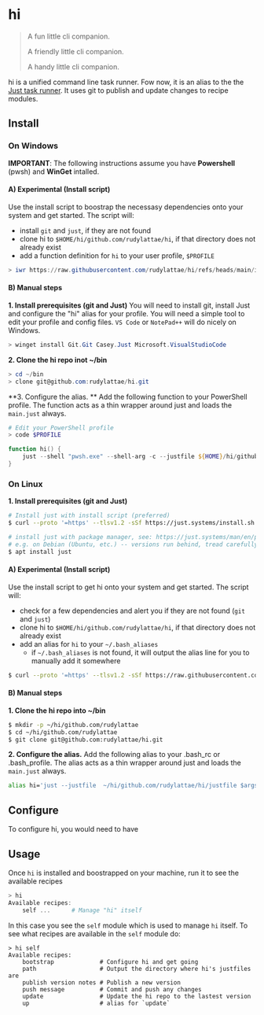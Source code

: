# hi
> A fun little cli companion.
>
> A friendly little cli companion.
> 
> A handy little cli companion.

hi is a unified command line task runner. Fow now, it is an alias to the the [Just task runner](https://just.systems). It uses git to publish and update changes to recipe modules. 

## Install
### On Windows

**IMPORTANT**: The following instructions assume you have **Powershell** (pwsh) and **WinGet** intalled.

#### A) Experimental (Install script)
Use the install script to boostrap the necessasy dependencies onto your system and get started. The script will:
- install `git` and `just`, if they are not found
- clone hi to `$HOME/hi/github.com/rudylattae/hi`, if that directory does not already exist
- add a function definition for `hi` to your user profile, `$PROFILE`
```powershell
> iwr https://raw.githubusercontent.com/rudylattae/hi/refs/heads/main/install.ps1 -useb | iex
```

#### B) Manual steps
**1. Install prerequisites (git and Just)**
You will need to install git, install Just and configure the "hi" alias for your profile. You will need a simple tool to edit your profile and config files.  `VS Code`  or `NotePad++` will do nicely on Windows.
```powershell
> winget install Git.Git Casey.Just Microsoft.VisualStudioCode
```

**2. Clone the hi repo inot ~/bin**
```powershell
> cd ~/bin
> clone git@github.com:rudylattae/hi.git
```

**3. Configure the alias. **
Add the following function to your PowerShell profile. The function acts as a thin wrapper around just and loads the `main.just` always.

```powershell
# Edit your PowerShell profile
> code $PROFILE
```

```powershell
function hi() {
    just --shell "pwsh.exe" --shell-arg -c --justfile ${HOME}/hi/github.com/rudylattae/hi/justfile $args
}
```

### On Linux
**1. Install prerequisites (git and Just)**
```bash
# Install just with install script (preferred)
$ curl --proto '=https' --tlsv1.2 -sSf https://just.systems/install.sh | bash -s

# install just with package manager, see: https://just.systems/man/en/packages.html
# e.g. on Debian (Ubuntu, etc.) -- versions run behind, tread carefully.
$ apt install just
```

#### A) Experimental (Install script)

Use the install script to get hi onto your system and get started. The script will:
- check for a few dependencies and alert you if they are not found (`git` and `just`)
- clone hi to `$HOME/hi/github.com/rudylattae/hi`, if that directory does not already exist
- add an alias for `hi` to your `~/.bash_aliases`
    - if `~/.bash_aliases` is not found, it will output the alias line for you to manually add it somewhere
```bash
$ curl --proto '=https' --tlsv1.2 -sSf https://raw.githubusercontent.com/rudylattae/hi/refs/heads/main/install.sh | bash -s
```

#### B) Manual steps

**1. Clone the hi repo into ~/bin**
```bash
$ mkdir -p ~/hi/github.com/rudylattae
$ cd ~/hi/github.com/rudylattae
$ git clone git@github.com:rudylattae/hi.git
```

**2. Configure the alias.**
Add the following alias to your .bash_rc or .bash_profile. The alias acts as a thin wrapper around just and loads the `main.just` always.

```bash
alias hi='just --justfile  ~/hi/github.com/rudylattae/hi/justfile $args'
```

## Configure
To configure hi, you would need to have 


## Usage
Once `hi` is installed and boostrapped on your machine, run it to see the available recipes
```powershell
> hi
Available recipes:
    self ...      # Manage "hi" itself
```

In this case you see the `self` module which is used to manage `hi` itself. To see what recipes are available in the `self` module do:
```powershel
> hi self
Available recipes:
    bootstrap             # Configure hi and get going
    path                  # Output the directory where hi's justfiles are
    publish version notes # Publish a new version
    push message          # Commit and push any changes
    update                # Update the hi repo to the lastest version
    up                    # alias for `update`
```
